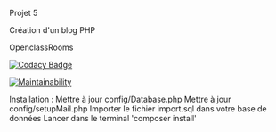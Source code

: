 Projet 5

Création d'un blog PHP

OpenclassRooms

[![Codacy Badge](https://api.codacy.com/project/badge/Grade/f54c183bd3f7417eabf0a022943b0264)](https://www.codacy.com/manual/kindertheo/Projet-5-PHP-OpenClassrooms?utm_source=github.com&amp;utm_medium=referral&amp;utm_content=kindertheo/Projet-5-PHP-OpenClassrooms&amp;utm_campaign=Badge_Grade)

[![Maintainability](https://api.codeclimate.com/v1/badges/e15855a809aa9305f539/maintainability)](https://codeclimate.com/github/kindertheo/Projet-5-PHP-OpenClassrooms/maintainability)

Installation :
Mettre à jour config/Database.php
Mettre à jour config/setupMail.php
Importer le fichier import.sql dans votre base de données
Lancer dans le terminal 'composer install'
